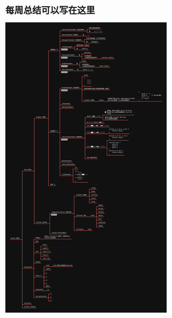 # 每周总结可以写在这里

![脑图](https://raw.githubusercontent.com/houinchengdu/Frontend-01-Template/master/week03/Syntax（语法）.png)
